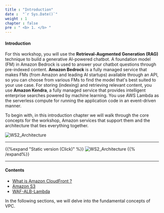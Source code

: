 ```yaml
---
title : "Introduction"
date :  "`r Sys.Date()`" 
weight : 1 
chapter : false
pre : " <b> 1. </b> "
---
```


#### Introduction

For this workshop, you will use the **Retrieval-Augmented Generation (RAG)** technique to build a generative AI-powered chatbot. A foundation model (FM) in Amazon Bedrock is used to answer your chatbot questions through pre-indexed content. **Amazon Bedrock** is a fully managed service that makes FMs (from Amazon and leading AI startups) available through an API, so you can choose from various FMs to find the model that's best suited to your use case. For storing (indexing) and retrieving relevant content, you use **Amazon Kendra**, a fully managed service that provides intelligent enterprise searches powered by machine learning. You use AWS Lambda as the serverless compute for running the application code in an event-driven manner.

To begin with, in this introduction chapter we will walk through the core concepts for the workshop, Amazon services that support them and the architecture that ties everything together.

![WS2_Architecture](/images/1/WS2_Architecture.svg?featherlight=false&width=70pc "Build AI Serverless Chatbot")

---

{{%expand "Static version (Click)" %}}
![WS2_Architecture](/images/1/WS2_Architecture.png?featherlight=false "Build AI Serverless Chatbot")
{{% /expand%}}

---
#### Contents

- [What is Amazon CloudFront ?](1.1-CloudFront/)
- [Amazon S3](1.2-AmazonS3/)
- [WAF-ALB-Lambda](1.3-WAF-ALB-Lambda/)

In the following sections, we will delve into the fundamental concepts of VPC.